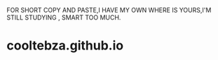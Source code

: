 FOR SHORT COPY AND PASTE,I HAVE MY OWN WHERE IS YOURS,I'M STILL STUDYING , SMART TOO MUCH. 
# cooltebza.github.io
